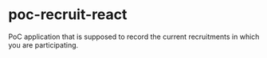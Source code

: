 # poc-recruit-react

PoC application that is supposed to record the current recruitments in which you are participating.
